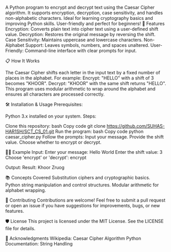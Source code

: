 A Python program to encrypt and decrypt text using the Caesar Cipher algorithm. It supports encryption, decryption, case sensitivity, and handles non-alphabetic characters. Ideal for learning cryptography basics and improving Python skills. User-friendly and perfect for beginners! 🚀 Features Encryption: Converts plain text into cipher text using a user-defined shift value. Decryption: Restores the original message by reversing the shift. Case Sensitivity: Maintains uppercase and lowercase characters. Non-Alphabet Support: Leaves symbols, numbers, and spaces unaltered. User-Friendly: Command-line interface with clear prompts for input.

📋 How It Works

The Caesar Cipher shifts each letter in the input text by a fixed number of places in the alphabet. For example: Encrypt: "HELLO" with a shift of 3 becomes "KHOOR". Decrypt: "KHOOR" with the same shift returns "HELLO". This program uses modular arithmetic to wrap around the alphabet and ensures all characters are processed correctly.

🛠️ Installation & Usage Prerequisites:

Python 3.x installed on your system. Steps:

Clone this repository: bash Copy code git clone https://github.com/SUHAS-HAR1SH/SCT_CS_01.git Run the program: bash Copy code python caesar_cipher.py Follow the prompts: Input your message. Provide the shift value. Choose whether to encrypt or decrypt.

👨‍💻 Example Input: Enter your message: Hello World
Enter the shift value: 3
Choose 'encrypt' or 'decrypt': encrypt

Output: Result: Khoor Zruog

📚 Concepts Covered Substitution ciphers and cryptographic basics. Python string manipulation and control structures. Modular arithmetic for alphabet wrapping.

🤝 Contributing Contributions are welcome! Feel free to submit a pull request or open an issue if you have suggestions for improvements, bugs, or new features.

🛡️ License This project is licensed under the MIT License. See the LICENSE file for details.

🌟 Acknowledgments Wikipedia: Caesar Cipher Algorithm Python Documentation: String Handling
